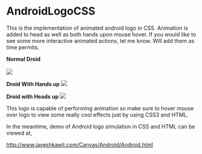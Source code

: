 AndroidLogoCSS
==============

This is the implementation of animated android logo in CSS. Animation is added to head as well as both hands upon mouse hover. If you would like to see some more interactive animated actions, let me know. Will add them as time permits.

<p>
<b>Normal Droid</b><br/><br/>
<img src='http://www.jayeshkawli.com/Canvas/Android/AndroidLogo.png'>
</p>
<p>
<b>Droid With Hands up</b>
<img src='http://www.jayeshkawli.com/Canvas/Android/AndroidLogoHandsUp.png'>
</p>
<p>
<b>Droid with Heads up</b>
<img src='http://www.jayeshkawli.com/Canvas/Android/AndroidLogoHeadsUp.png'>
</p>


This logo is capable of performing animation so make sure to hover mouse over logo to view some really cool effects just by using CSS3 and HTML.

In the meantime, demo of Android logo simulation in CSS and HTML can be viewed at,

http://www.jayeshkawli.com/Canvas/Android/Android.html
